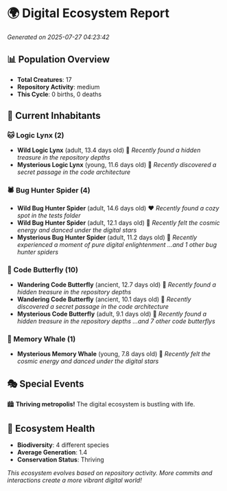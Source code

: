 # 🌍 Digital Ecosystem Report
*Generated on 2025-07-27 04:23:42*

## 📊 Population Overview
- **Total Creatures**: 17
- **Repository Activity**: medium
- **This Cycle**: 0 births, 0 deaths

## 👥 Current Inhabitants

### 🐱 Logic Lynx (2)
- **Wild Logic Lynx** (adult, 13.4 days old) 💚
  *Recently found a hidden treasure in the repository depths*
- **Mysterious Logic Lynx** (young, 11.6 days old) 💛
  *Recently discovered a secret passage in the code architecture*

### 🕷️ Bug Hunter Spider (4)
- **Wild Bug Hunter Spider** (adult, 14.6 days old) ❤️
  *Recently found a cozy spot in the tests folder*
- **Wild Bug Hunter Spider** (adult, 12.1 days old) 💚
  *Recently felt the cosmic energy and danced under the digital stars*
- **Mysterious Bug Hunter Spider** (adult, 11.2 days old) 💚
  *Recently experienced a moment of pure digital enlightenment*
  *...and 1 other bug hunter spiders*

### 🦋 Code Butterfly (10)
- **Wandering Code Butterfly** (ancient, 12.7 days old) 💛
  *Recently found a hidden treasure in the repository depths*
- **Wandering Code Butterfly** (ancient, 10.1 days old) 💛
  *Recently discovered a secret passage in the code architecture*
- **Mysterious Code Butterfly** (adult, 9.1 days old) 💚
  *Recently found a hidden treasure in the repository depths*
  *...and 7 other code butterflys*

### 🐋 Memory Whale (1)
- **Mysterious Memory Whale** (young, 7.8 days old) 💚
  *Recently felt the cosmic energy and danced under the digital stars*

## 🎭 Special Events

🏙️ **Thriving metropolis!** The digital ecosystem is bustling with life.

## 🔬 Ecosystem Health
- **Biodiversity**: 4 different species
- **Average Generation**: 1.4
- **Conservation Status**: Thriving

*This ecosystem evolves based on repository activity. More commits and interactions create a more vibrant digital world!*